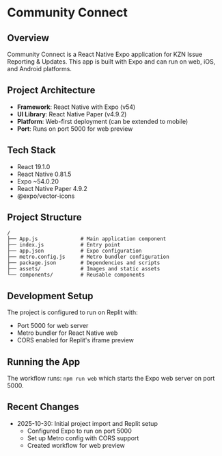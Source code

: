 # Community Connect

## Overview
Community Connect is a React Native Expo application for KZN Issue Reporting & Updates. This app is built with Expo and can run on web, iOS, and Android platforms.

## Project Architecture
- **Framework**: React Native with Expo (v54)
- **UI Library**: React Native Paper (v4.9.2)
- **Platform**: Web-first deployment (can be extended to mobile)
- **Port**: Runs on port 5000 for web preview

## Tech Stack
- React 19.1.0
- React Native 0.81.5
- Expo ~54.0.20
- React Native Paper 4.9.2
- @expo/vector-icons

## Project Structure
```
/
├── App.js              # Main application component
├── index.js            # Entry point
├── app.json            # Expo configuration
├── metro.config.js     # Metro bundler configuration
├── package.json        # Dependencies and scripts
├── assets/             # Images and static assets
└── components/         # Reusable components
```

## Development Setup
The project is configured to run on Replit with:
- Port 5000 for web server
- Metro bundler for React Native web
- CORS enabled for Replit's iframe preview

## Running the App
The workflow runs: `npm run web` which starts the Expo web server on port 5000.

## Recent Changes
- 2025-10-30: Initial project import and Replit setup
  - Configured Expo to run on port 5000
  - Set up Metro config with CORS support
  - Created workflow for web preview

